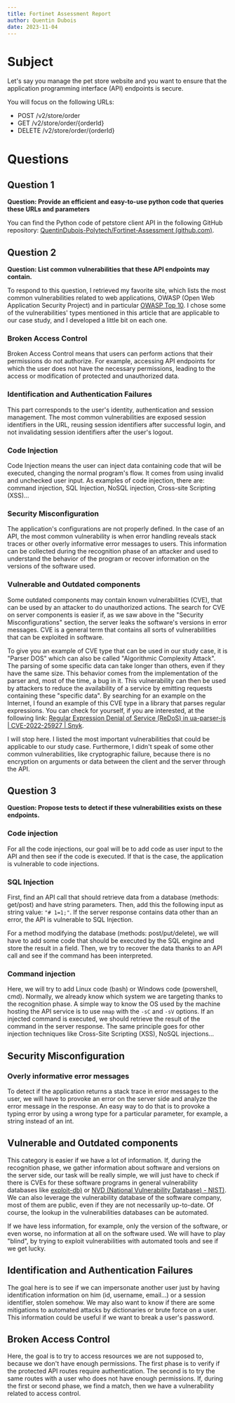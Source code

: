 ```yaml
---
title: Fortinet Assessment Report
author: Quentin Dubois
date: 2023-11-04
---
```


# Subject

Let's say you manage the pet store website and you want to ensure that the application programming interface (API) endpoints is secure.

You will focus on the following URLs:

- POST /v2/store/order
- GET /v2/store/order/{orderId}
- DELETE /v2/store/order/{orderId}

# Questions

## Question 1

**Question: Provide an efficient and easy-to-use python code that queries these URLs and parameters**

You can find the Python code of petstore client API in the following GitHub repository: [QuentinDubois-Polytech/Fortinet-Assessment (github.com)](https://github.com/QuentinDubois-Polytech/Fortinet-Assessment).

## Question 2

**Question: List common vulnerabilities that these API endpoints may contain.**

To respond to this question, I retrieved my favorite site, which lists the most common vulnerabilities related to web applications, OWASP (Open Web Application Security Project) and in particular [OWASP Top 10](https://owasp.org/Top10/en/). I chose some of the vulnerabilities' types mentioned in this article that are applicable to our case study, and I developed a little bit on each one.

### Broken Access Control

Broken Access Control means that users can perform actions that their permissions do not authorize. For example, accessing API endpoints for which the user does not have the necessary permissions, leading to the access or modification of protected and unauthorized data.

### Identification and Authentication Failures

This part corresponds to the user's identity, authentication and session management. The most common vulnerabilities are exposed session identifiers in the URL, reusing session identifiers after successful login, and not invalidating session identifiers after the user's logout.

### Code Injection

Code Injection means the user can inject data containing code that will be executed, changing the normal program's flow. It comes from using invalid and unchecked user input. As examples of code injection, there are: command injection, SQL Injection, NoSQL injection, Cross-site Scripting (XSS)…

### Security Misconfiguration

The application's configurations are not properly defined. In the case of an API, the most common vulnerability is when error handling reveals stack traces or other overly informative error messages to users. This information can be collected during the recognition phase of an attacker and used to understand the behavior of the program or recover information on the versions of the software used.

### Vulnerable and Outdated components

Some outdated components may contain known vulnerabilities (CVE), that can be used by an attacker to do unauthorized actions. The search for CVE on server components is easier if, as we saw above in the "Security Misconfigurations" section, the server leaks the software's versions in error messages. CVE is a general term that contains all sorts of vulnerabilities that can be exploited in software.

To give you an example of CVE type that can be used in our study case, it is "Parser DOS" which can also be called "Algorithmic Complexity Attack". The parsing of some specific data can take longer than others, even if they have the same size. This behavior comes from the implementation of the parser and, most of the time, a bug in it. This vulnerability can then be used by attackers to reduce the availability of a service by emitting requests containing these "specific data". By searching for an example on the Internet, I found an example of this CVE type in a library that parses regular expressions. You can check for yourself, if you are interested, at the following link: [Regular Expression Denial of Service (ReDoS) in ua-parser-js | CVE-2022-25927 | Snyk](https://security.snyk.io/vuln/SNYK-JS-UAPARSERJS-3244450).

I will stop here. I listed the most important vulnerabilities that could be applicable to our study case. Furthermore, I didn't speak of some other common vulnerabilities, like cryptographic failure, because there is no encryption on arguments or data between the client and the server through the API.

## Question 3

**Question: Propose tests to detect if these vulnerabilities exists on these endpoints.**

### Code injection

For all the code injections, our goal will be to add code as user input to the API and then see if the code is executed. If that is the case, the application is vulnerable to code injections.

### SQL Injection

First, find an API call that should retrieve data from a database (methods: get/post) and have string parameters. Then, add this the following input as string value: `"# 1=1;"`. If the server response contains data other than an error, the API is vulnerable to SQL Injection.

For a method modifying the database (methods: post/put/delete), we will have to add some code that should be executed by the SQL engine and store the result in a field. Then, we try to recover the data thanks to an API call and see if the command has been interpreted.

### Command injection

Here, we will try to add Linux code (bash) or Windows code (powershell, cmd). Normally, we already know which system we are targeting thanks to the recognition phase. A simple way to know the OS used by the machine hosting the API service is to use `nmap` with the `-sC` and `-sV` options. If an injected command is executed, we should retrieve the result of the command in the server response. The same principle goes for other injection techniques like Cross-Site Scripting (XSS), NoSQL injections…

## Security Misconfiguration

### Overly informative error messages

To detect if the application returns a stack trace in error messages to the user, we will have to provoke an error on the server side and analyze the error message in the response. An easy way to do that is to provoke a typing error by using a wrong type for a particular parameter, for example, a string instead of an int.

## Vulnerable and Outdated components

This category is easier if we have a lot of information. If, during the recognition phase, we gather information about software and versions on the server side, our task will be really simple, we will just have to check if there is CVEs for these software programs in general vulnerability databases like [exploit-db)](https://www.exploit-db.com/) or [NVD (National Vulnerability Database) - NIST)](https://nvd.nist.gov/vuln). We can also leverage the vulnerability database of the software company, most of them are public, even if they are not necessarily up-to-date. Of course, the lookup in the vulnerabilities databases can be automated.

If we have less information, for example, only the version of the software, or even worse, no information at all on the software used. We will have to play "blind", by trying to exploit vulnerabilities with automated tools and see if we get lucky.

## Identification and Authentication Failures

The goal here is to see if we can impersonate another user just by having identification information on him (id, username, email…) or a session identifier, stolen somehow. We may also want to know if there are some mitigations to automated attacks by dictionaries or brute force on a user. This information could be useful if we want to break a user's password.

## Broken Access Control

Here, the goal is to try to access resources we are not supposed to, because we don't have enough permissions. The first phase is to verify if the protected API routes require authentication. The second is to try the same routes with a user who does not have enough permissions. If, during the first or second phase, we find a match, then we have a vulnerability related to access control.
